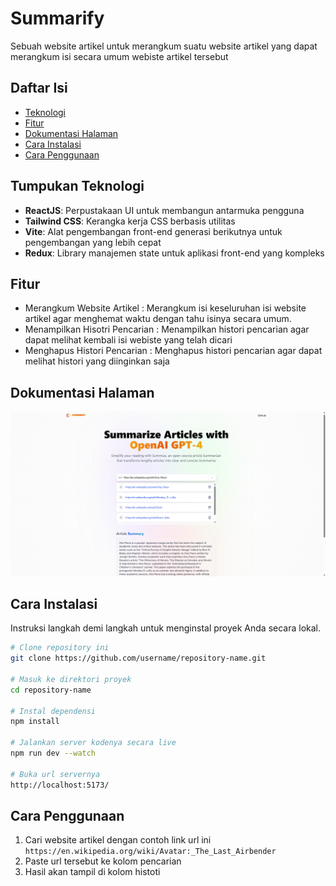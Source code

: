 # Summarify
Sebuah website artikel untuk merangkum suatu website artikel yang dapat merangkum isi secara umum webiste artikel tersebut


## Daftar Isi
- [Teknologi](#teknologi)
- [Fitur](#fitur)
- [Dokumentasi Halaman](#dokumentasi-halaman)
- [Cara Instalasi](#cara-instalasi)
- [Cara Penggunaan](#cara-penggunaan)

## Tumpukan Teknologi
- **ReactJS**: Perpustakaan UI untuk membangun antarmuka pengguna
- **Tailwind CSS**: Kerangka kerja CSS berbasis utilitas
- **Vite**: Alat pengembangan front-end generasi berikutnya untuk pengembangan yang lebih cepat
- **Redux**: Library manajemen state untuk aplikasi front-end yang kompleks

## Fitur
- Merangkum Website Artikel : Merangkum isi keseluruhan isi website artikel agar menghemat waktu dengan tahu isinya secara umum.
- Menampilkan Hisotri Pencarian : Menampilkan histori pencarian agar dapat melihat kembali isi webiste yang telah dicari
- Menghapus Histori Pencarian : Menghapus histori pencarian agar dapat melihat histori yang diinginkan saja

## Dokumentasi Halaman
![Dokumentasi Halaman](Dokumentasi.png)

## Cara Instalasi
Instruksi langkah demi langkah untuk menginstal proyek Anda secara lokal.

```bash
# Clone repository ini
git clone https://github.com/username/repository-name.git

# Masuk ke direktori proyek
cd repository-name

# Instal dependensi
npm install

# Jalankan server kodenya secara live
npm run dev --watch

# Buka url servernya
http://localhost:5173/

```

## Cara Penggunaan
1. Cari website artikel dengan contoh link url ini ```https://en.wikipedia.org/wiki/Avatar:_The_Last_Airbender```
2. Paste url tersebut ke kolom pencarian
3. Hasil akan tampil di kolom histoti


